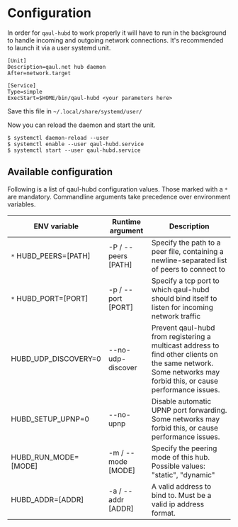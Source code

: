 # Configuration

In order for `qaul-hubd` to work properly it will have to run in the
background to handle incoming and outgoing network connections.  It's
recommended to launch it via a user systemd unit.

```systemd
[Unit]
Description=qaul.net hub daemon
After=network.target

[Service]
Type=simple
ExecStart=$HOME/bin/qaul-hubd <your parameters here>
```

Save this file in `~/.local/share/systemd/user/`

Now you can reload the daemon and start the unit.

```console
$ systemctl daemon-reload --user
$ systemctl enable --user qaul-hubd.service
$ systemctl start --user qaul-hubd.service
```


## Available configuration

Following is a list of qaul-hubd configuration values.  Those marked
with a `*` are mandatory.  Commandline arguments take precedence over
environment variables.

| ENV variable | Runtime argument | Description |
|----------------------|---------------------|----------------------------------------------------------------------------------------------------------------------------------------------------------------|
| `*` HUBD_PEERS=[PATH]    | -P / --peers [PATH] | Specify the path to a peer file, containing a newline-separated list of peers to connect to                                                                    |
| `*` HUBD_PORT=[PORT]     | -p / --port [PORT]  | Specify a tcp port to which qaul-hubd should bind itself to listen for incoming network traffic                                                                |
| HUBD_UDP_DISCOVERY=0 | --no-udp-discover   | Prevent qaul-hubd from registering a multicast address to find other clients on the same network.  Some networks may forbid this, or cause performance issues. |
| HUBD_SETUP_UPNP=0    | --no-upnp           | Disable automatic UPNP port forwarding.  Some networks may forbid this, or cause performance issues.                                                           |
| HUBD_RUN_MODE=[MODE] | -m / --mode [MODE]  | Specify the peering mode of this hub.  Possible values: "static", "dynamic"                                                                                    |
| HUBD_ADDR=[ADDR]     | -a / --addr [ADDR]  | A valid address to bind to.  Must be a valid ip address format.                                                                                                |


